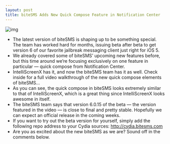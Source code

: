 ```yaml
---
layout: post
title: biteSMS Adds New Quick Compose Feature in Notification Center
---
```

![img](http://media.idownloadblog.com/wp-content/uploads/2011/11/biteSMS-Quick-Compose-from-Notification-Center.png)
* The latest version of biteSMS is shaping up to be something special. The team has worked hard for months, issuing beta after beta to get version 6 of our favorite jailbreak messaging client just right for iOS 5.
* We already covered some of biteSMS’ upcoming new features before, but this time around we’re focusing exclusively on one feature in particular — quick compose from Notification Center.
* IntelliScreenX has it, and now the biteSMS team has it as well. Check inside for a full video walkthrough of the new quick compose elements of biteSMS…
* As you can see, the quick compose in biteSMS looks extremely similar to that of IntelliScreenX, which is a great thing since IntelliScreenX looks awesome in itself.
* The biteSMS team says that version 6.0.15 of the beta — the version featured in the video — is close to final and pretty stable. Hopefully we can expect an official release in the coming weeks.
* If you want to try out the beta version for yourself, simply add the following repo address to your Cydia sources: http://cydia.bitesms.com
* Are you as excited about the new biteSMS as we are? Sound off in the comments below.

